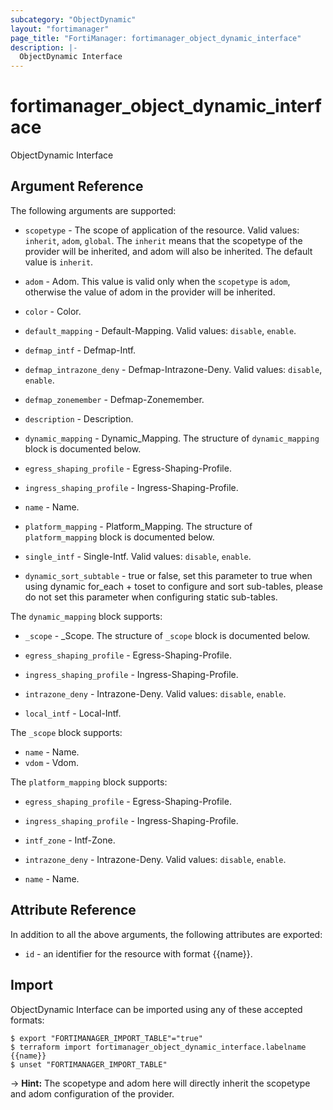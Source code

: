 ```yaml
---
subcategory: "ObjectDynamic"
layout: "fortimanager"
page_title: "FortiManager: fortimanager_object_dynamic_interface"
description: |-
  ObjectDynamic Interface
---
```


# fortimanager_object_dynamic_interface
ObjectDynamic Interface

## Argument Reference


The following arguments are supported:

* `scopetype` - The scope of application of the resource. Valid values: `inherit`, `adom`, `global`. The `inherit` means that the scopetype of the provider will be inherited, and adom will also be inherited. The default value is `inherit`.
* `adom` - Adom. This value is valid only when the `scopetype` is `adom`, otherwise the value of adom in the provider will be inherited.

* `color` - Color.
* `default_mapping` - Default-Mapping. Valid values: `disable`, `enable`.

* `defmap_intf` - Defmap-Intf.
* `defmap_intrazone_deny` - Defmap-Intrazone-Deny. Valid values: `disable`, `enable`.

* `defmap_zonemember` - Defmap-Zonemember.
* `description` - Description.
* `dynamic_mapping` - Dynamic_Mapping. The structure of `dynamic_mapping` block is documented below.
* `egress_shaping_profile` - Egress-Shaping-Profile.
* `ingress_shaping_profile` - Ingress-Shaping-Profile.
* `name` - Name.
* `platform_mapping` - Platform_Mapping. The structure of `platform_mapping` block is documented below.
* `single_intf` - Single-Intf. Valid values: `disable`, `enable`.

* `dynamic_sort_subtable` - true or false, set this parameter to true when using dynamic for_each + toset to configure and sort sub-tables, please do not set this parameter when configuring static sub-tables.

The `dynamic_mapping` block supports:

* `_scope` - _Scope. The structure of `_scope` block is documented below.
* `egress_shaping_profile` - Egress-Shaping-Profile.
* `ingress_shaping_profile` - Ingress-Shaping-Profile.
* `intrazone_deny` - Intrazone-Deny. Valid values: `disable`, `enable`.

* `local_intf` - Local-Intf.

The `_scope` block supports:

* `name` - Name.
* `vdom` - Vdom.

The `platform_mapping` block supports:

* `egress_shaping_profile` - Egress-Shaping-Profile.
* `ingress_shaping_profile` - Ingress-Shaping-Profile.
* `intf_zone` - Intf-Zone.
* `intrazone_deny` - Intrazone-Deny. Valid values: `disable`, `enable`.

* `name` - Name.


## Attribute Reference

In addition to all the above arguments, the following attributes are exported:
* `id` - an identifier for the resource with format {{name}}.

## Import

ObjectDynamic Interface can be imported using any of these accepted formats:
```
$ export "FORTIMANAGER_IMPORT_TABLE"="true"
$ terraform import fortimanager_object_dynamic_interface.labelname {{name}}
$ unset "FORTIMANAGER_IMPORT_TABLE"
```
-> **Hint:** The scopetype and adom here will directly inherit the scopetype and adom configuration of the provider.
